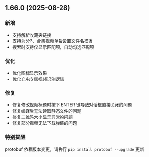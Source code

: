 ## 1.66.0 (2025-08-28)
### 新增
* 支持解析收藏夹链接
* 支持为分P、合集视频单独设置文件名模板
* 搜索时支持仅显示匹配项，自动勾选匹配项

### 优化
* 优化图标显示效果
* 优化充电专属视频识别逻辑

### 修复
* 修复修改视频标题时按下 ENTER 键导致对话框直接关闭的问题
* 修复编译后无法读取静态文件的问题
* 修复二维码大小显示异常的问题
* 修复部分视频无法下载弹幕的问题

### 特别提醒
protobuf 依赖版本变更，请执行 `pip install protobuf --upgrade` 更新
